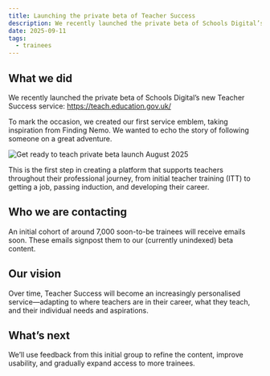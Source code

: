 ```yaml
---
title: Launching the private beta of Teacher Success
description: We recently launched the private beta of Schools Digital’s new Teacher Success service. 
date: 2025-09-11
tags:
  - trainees
---
```


## What we did

We recently launched the private beta of Schools Digital’s new Teacher Success service: <https://teach.education.gov.uk/>

To mark the occasion, we created our first service emblem, taking inspiration from Finding Nemo. We wanted to echo the story of following someone on a great adventure.

![Get ready to teach private beta launch August 2025](getreadytoteachlaunch.png)

This is the first step in creating a platform that supports teachers throughout their professional journey, from initial teacher training (ITT) to getting a job, passing induction, and developing their career.

## Who we are contacting

An initial cohort of around 7,000 soon-to-be trainees will receive emails soon. These emails signpost them to our (currently unindexed) beta content.

## Our vision

Over time, Teacher Success will become an increasingly personalised service—adapting to where teachers are in their career, what they teach, and their individual needs and aspirations.

## What’s next

We’ll use feedback from this initial group to refine the content, improve usability, and gradually expand access to more trainees.
